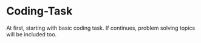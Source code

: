 # Coding-Task
At first, starting with basic coding task. If continues, problem solving topics will be included too. 


